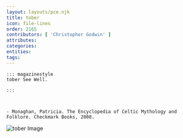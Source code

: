 ```yaml
---
layout: layouts/pce.njk
title: tober
icon: file-lines
order: 2165
contributors: [ 'Christopher Godwin' ]
attributes:
categories:
entities:
tags:
---
```

``` tab [group1:Info]
::: magazinestyle
tober See Well.

:::
```
``` tab [group1:Attributes]
```
``` tab [group1:Entities]
```
``` tab [group1:Sources]
- Monaghan, Patricia. The Encyclopedia of Celtic Mythology and Folklore. Checkmark Books, 2008.
```
![tober Image]([None])
